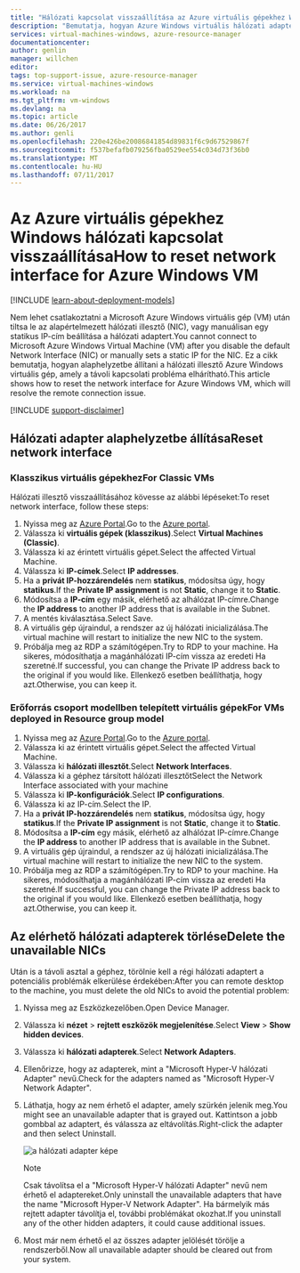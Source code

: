 ```yaml
---
title: "Hálózati kapcsolat visszaállítása az Azure virtuális gépekhez Windows |} Microsoft Docs"
description: "Bemutatja, hogyan Azure Windows virtuális hálózati adapter alaphelyzetbe"
services: virtual-machines-windows, azure-resource-manager
documentationcenter: 
author: genlin
manager: willchen
editor: 
tags: top-support-issue, azure-resource-manager
ms.service: virtual-machines-windows
ms.workload: na
ms.tgt_pltfrm: vm-windows
ms.devlang: na
ms.topic: article
ms.date: 06/26/2017
ms.author: genli
ms.openlocfilehash: 220e426be20086841854d89831f6c9d67529867f
ms.sourcegitcommit: f537befafb079256fba0529ee554c034d73f36b0
ms.translationtype: MT
ms.contentlocale: hu-HU
ms.lasthandoff: 07/11/2017
---
```

# <a name="how-to-reset-network-interface-for-azure-windows-vm"></a><span data-ttu-id="d11fd-103">Az Azure virtuális gépekhez Windows hálózati kapcsolat visszaállítása</span><span class="sxs-lookup"><span data-stu-id="d11fd-103">How to reset network interface for Azure Windows VM</span></span> 

[!INCLUDE [learn-about-deployment-models](../../../includes/learn-about-deployment-models-both-include.md)]

<span data-ttu-id="d11fd-104">Nem lehet csatlakoztatni a Microsoft Azure Windows virtuális gép (VM) után tiltsa le az alapértelmezett hálózati illesztő (NIC), vagy manuálisan egy statikus IP-cím beállítása a hálózati adaptert.</span><span class="sxs-lookup"><span data-stu-id="d11fd-104">You cannot connect to Microsoft Azure Windows Virtual Machine (VM) after you disable the default Network Interface (NIC) or manually sets a static IP for the NIC.</span></span> <span data-ttu-id="d11fd-105">Ez a cikk bemutatja, hogyan alaphelyzetbe állítani a hálózati illesztő Azure Windows virtuális gép, amely a távoli kapcsolati probléma elhárítható.</span><span class="sxs-lookup"><span data-stu-id="d11fd-105">This article shows how to reset the network interface for Azure Windows VM, which will resolve the remote connection issue.</span></span>

[!INCLUDE [support-disclaimer](../../../includes/support-disclaimer.md)]
## <a name="reset-network-interface"></a><span data-ttu-id="d11fd-106">Hálózati adapter alaphelyzetbe állítása</span><span class="sxs-lookup"><span data-stu-id="d11fd-106">Reset network interface</span></span>

### <a name="for-classic-vms"></a><span data-ttu-id="d11fd-107">Klasszikus virtuális gépekhez</span><span class="sxs-lookup"><span data-stu-id="d11fd-107">For Classic VMs</span></span>

<span data-ttu-id="d11fd-108">Hálózati illesztő visszaállításához kövesse az alábbi lépéseket:</span><span class="sxs-lookup"><span data-stu-id="d11fd-108">To reset network interface, follow these steps:</span></span>

1.  <span data-ttu-id="d11fd-109">Nyissa meg az [Azure Portal]( https://ms.portal.azure.com).</span><span class="sxs-lookup"><span data-stu-id="d11fd-109">Go to the [Azure portal]( https://ms.portal.azure.com).</span></span>
2.  <span data-ttu-id="d11fd-110">Válassza ki **virtuális gépek (klasszikus)**.</span><span class="sxs-lookup"><span data-stu-id="d11fd-110">Select **Virtual Machines (Classic)**.</span></span>
3.  <span data-ttu-id="d11fd-111">Válassza ki az érintett virtuális gépet.</span><span class="sxs-lookup"><span data-stu-id="d11fd-111">Select the affected Virtual Machine.</span></span>
4.  <span data-ttu-id="d11fd-112">Válassza ki **IP-címek**.</span><span class="sxs-lookup"><span data-stu-id="d11fd-112">Select **IP addresses**.</span></span>
5.  <span data-ttu-id="d11fd-113">Ha a **privát IP-hozzárendelés** nem **statikus**, módosítsa úgy, hogy **statikus**.</span><span class="sxs-lookup"><span data-stu-id="d11fd-113">If the **Private IP assignment**  is not  **Static**, change it to **Static**.</span></span>
6.  <span data-ttu-id="d11fd-114">Módosítsa a **IP-cím** egy másik, elérhető az alhálózat IP-címre.</span><span class="sxs-lookup"><span data-stu-id="d11fd-114">Change the **IP address** to another IP address that is available in the Subnet.</span></span>
7.  <span data-ttu-id="d11fd-115">A mentés kiválasztása.</span><span class="sxs-lookup"><span data-stu-id="d11fd-115">Select Save.</span></span>
8.  <span data-ttu-id="d11fd-116">A virtuális gép újraindul, a rendszer az új hálózati inicializálása.</span><span class="sxs-lookup"><span data-stu-id="d11fd-116">The virtual machine will restart to initialize the new NIC to the system.</span></span>
9.  <span data-ttu-id="d11fd-117">Próbálja meg az RDP a számítógépen.</span><span class="sxs-lookup"><span data-stu-id="d11fd-117">Try to RDP to your machine.</span></span> <span data-ttu-id="d11fd-118">Ha sikeres, módosíthatja a magánhálózati IP-cím vissza az eredeti Ha szeretné.</span><span class="sxs-lookup"><span data-stu-id="d11fd-118">If successful, you can change the Private IP address back to the original if you would like.</span></span> <span data-ttu-id="d11fd-119">Ellenkező esetben beállíthatja, hogy azt.</span><span class="sxs-lookup"><span data-stu-id="d11fd-119">Otherwise, you can keep it.</span></span> 

### <a name="for-vms-deployed-in-resource-group-model"></a><span data-ttu-id="d11fd-120">Erőforrás csoport modellben telepített virtuális gépek</span><span class="sxs-lookup"><span data-stu-id="d11fd-120">For VMs deployed in Resource group model</span></span>

1.  <span data-ttu-id="d11fd-121">Nyissa meg az [Azure Portal]( https://ms.portal.azure.com).</span><span class="sxs-lookup"><span data-stu-id="d11fd-121">Go to the [Azure portal]( https://ms.portal.azure.com).</span></span>
2.  <span data-ttu-id="d11fd-122">Válassza ki az érintett virtuális gépet.</span><span class="sxs-lookup"><span data-stu-id="d11fd-122">Select the affected Virtual Machine.</span></span>
3.  <span data-ttu-id="d11fd-123">Válassza ki **hálózati illesztőt**.</span><span class="sxs-lookup"><span data-stu-id="d11fd-123">Select **Network Interfaces**.</span></span>
4.  <span data-ttu-id="d11fd-124">Válassza ki a géphez társított hálózati illesztőt</span><span class="sxs-lookup"><span data-stu-id="d11fd-124">Select the Network Interface associated with your machine</span></span>
5.  <span data-ttu-id="d11fd-125">Válassza ki **IP-konfigurációk**.</span><span class="sxs-lookup"><span data-stu-id="d11fd-125">Select **IP configurations**.</span></span>
6.  <span data-ttu-id="d11fd-126">Válassza ki az IP-cím.</span><span class="sxs-lookup"><span data-stu-id="d11fd-126">Select the IP.</span></span> 
7.  <span data-ttu-id="d11fd-127">Ha a **privát IP-hozzárendelés** nem **statikus**, módosítsa úgy, hogy **statikus**.</span><span class="sxs-lookup"><span data-stu-id="d11fd-127">If the **Private IP assignment**  is not  **Static**, change it to **Static**.</span></span>
8.  <span data-ttu-id="d11fd-128">Módosítsa a **IP-cím** egy másik, elérhető az alhálózat IP-címre.</span><span class="sxs-lookup"><span data-stu-id="d11fd-128">Change the **IP address** to another IP address that is available in the Subnet.</span></span>
9. <span data-ttu-id="d11fd-129">A virtuális gép újraindul, a rendszer az új hálózati inicializálása.</span><span class="sxs-lookup"><span data-stu-id="d11fd-129">The virtual machine will restart to initialize the new NIC to the system.</span></span>
10. <span data-ttu-id="d11fd-130">Próbálja meg az RDP a számítógépen.</span><span class="sxs-lookup"><span data-stu-id="d11fd-130">Try to RDP to your machine.</span></span> <span data-ttu-id="d11fd-131">Ha sikeres, módosíthatja a magánhálózati IP-cím vissza az eredeti Ha szeretné.</span><span class="sxs-lookup"><span data-stu-id="d11fd-131">If successful, you can change the Private IP address back to the original if you would like.</span></span> <span data-ttu-id="d11fd-132">Ellenkező esetben beállíthatja, hogy azt.</span><span class="sxs-lookup"><span data-stu-id="d11fd-132">Otherwise, you can keep it.</span></span> 

## <a name="delete-the-unavailable-nics"></a><span data-ttu-id="d11fd-133">Az elérhető hálózati adapterek törlése</span><span class="sxs-lookup"><span data-stu-id="d11fd-133">Delete the unavailable NICs</span></span>
<span data-ttu-id="d11fd-134">Után is a távoli asztal a géphez, törölnie kell a régi hálózati adaptert a potenciális problémák elkerülése érdekében:</span><span class="sxs-lookup"><span data-stu-id="d11fd-134">After you can remote desktop to the machine, you must delete the old NICs to avoid the potential problem:</span></span>

1.  <span data-ttu-id="d11fd-135">Nyissa meg az Eszközkezelőben.</span><span class="sxs-lookup"><span data-stu-id="d11fd-135">Open Device Manager.</span></span>
2.  <span data-ttu-id="d11fd-136">Válassza ki **nézet** > **rejtett eszközök megjelenítése**.</span><span class="sxs-lookup"><span data-stu-id="d11fd-136">Select **View** > **Show hidden devices**.</span></span>
3.  <span data-ttu-id="d11fd-137">Válassza ki **hálózati adapterek**.</span><span class="sxs-lookup"><span data-stu-id="d11fd-137">Select **Network Adapters**.</span></span> 
4.  <span data-ttu-id="d11fd-138">Ellenőrizze, hogy az adapterek, mint a "Microsoft Hyper-V hálózati Adapter" nevű.</span><span class="sxs-lookup"><span data-stu-id="d11fd-138">Check for the adapters named as "Microsoft Hyper-V Network Adapter".</span></span>
5.  <span data-ttu-id="d11fd-139">Láthatja, hogy az nem érhető el adapter, amely szürkén jelenik meg.</span><span class="sxs-lookup"><span data-stu-id="d11fd-139">You might see an unavailable adapter that is grayed out.</span></span> <span data-ttu-id="d11fd-140">Kattintson a jobb gombbal az adaptert, és válassza az eltávolítás.</span><span class="sxs-lookup"><span data-stu-id="d11fd-140">Right-click the adapter and then select Uninstall.</span></span>

    ![a hálózati adapter képe](media/reset-network-interface/nicpage.png)

    > [!NOTE]
    > <span data-ttu-id="d11fd-142">Csak távolítsa el a "Microsoft Hyper-V hálózati Adapter" nevű nem érhető el adaptereket.</span><span class="sxs-lookup"><span data-stu-id="d11fd-142">Only uninstall the unavailable adapters that have the name "Microsoft Hyper-V Network Adapter".</span></span> <span data-ttu-id="d11fd-143">Ha bármelyik más rejtett adapter távolítja el, további problémákat okozhat.</span><span class="sxs-lookup"><span data-stu-id="d11fd-143">If you uninstall any of the other hidden adapters, it could cause additional issues.</span></span>
    >
    >

6.  <span data-ttu-id="d11fd-144">Most már nem érhető el az összes adapter jelölését törölje a rendszerből.</span><span class="sxs-lookup"><span data-stu-id="d11fd-144">Now all unavailable adapter should be cleared out from your system.</span></span>
